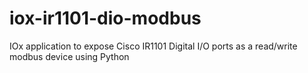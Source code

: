 # iox-ir1101-dio-modbus
IOx application to expose Cisco IR1101 Digital I/O ports as a read/write modbus device using Python
